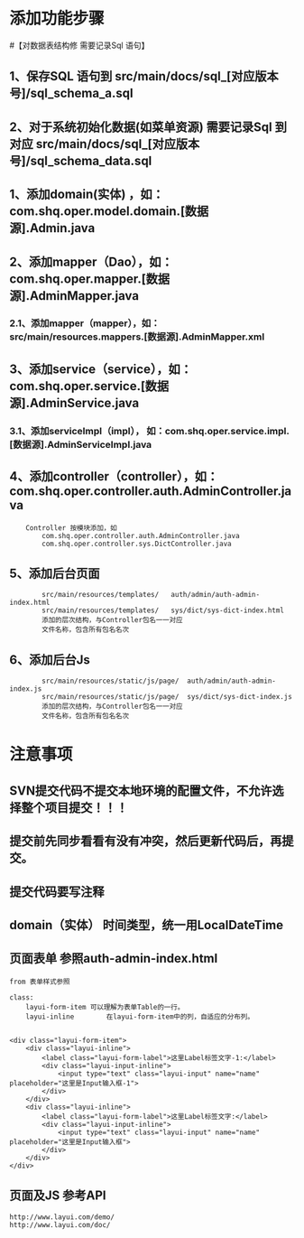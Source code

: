 # 添加功能步骤

#【对数据表结构修 需要记录Sql 语句】
##	1、保存SQL 语句到 src/main/docs/sql_[对应版本号]/sql_schema_a.sql
##	2、对于系统初始化数据(如菜单资源) 需要记录Sql 到对应  src/main/docs/sql_[对应版本号]/sql_schema_data.sql

##	1、添加domain(实体) ，如：com.shq.oper.model.domain.[数据源].Admin.java
	
##	2、添加mapper（Dao），如：com.shq.oper.mapper.[数据源].AdminMapper.java
###		2.1、添加mapper（mapper），如：src/main/resources.mappers.[数据源].AdminMapper.xml
		
##	3、添加service（service），如：com.shq.oper.service.[数据源].AdminService.java
###		3.1、添加serviceImpl（impl）， 如：com.shq.oper.service.impl.[数据源].AdminServiceImpl.java
		
##	4、添加controller（controller），如：com.shq.oper.controller.auth.AdminController.java
		Controller 按模块添加，如
			com.shq.oper.controller.auth.AdminController.java
			com.shq.oper.controller.sys.DictController.java
	
##	5、添加后台页面
			src/main/resources/templates/	auth/admin/auth-admin-index.html
			src/main/resources/templates/	sys/dict/sys-dict-index.html
			添加的层次结构，与Controller包名一一对应
			文件名称，包含所有包名名次
			
##	6、添加后台Js
			src/main/resources/static/js/page/	auth/admin/auth-admin-index.js
			src/main/resources/static/js/page/	sys/dict/sys-dict-index.js
			添加的层次结构，与Controller包名一一对应
			文件名称，包含所有包名名次
			
	

# 注意事项
##	SVN提交代码不提交本地环境的配置文件，不允许选择整个项目提交！！！
##	提交前先同步看看有没有冲突，然后更新代码后，再提交。
##	提交代码要写注释
	
##	domain（实体） 时间类型，统一用LocalDateTime

## 页面表单 参照auth-admin-index.html
	from 表单样式参照
	
	class:
		layui-form-item	可以理解为表单Table的一行。
		layui-inline		在layui-form-item中的列，自适应的分布列。
		
		
	<div class="layui-form-item">
		<div class="layui-inline">
			<label class="layui-form-label">这里Label标签文字-1:</label>
			<div class="layui-input-inline">
				<input type="text" class="layui-input" name="name" placeholder="这里是Input输入框-1">
			</div>
		</div>	
		<div class="layui-inline">
			<label class="layui-form-label">这里Label标签文字:</label>
			<div class="layui-input-inline">
				<input type="text" class="layui-input" name="name" placeholder="这里是Input输入框">
			</div>
		</div>
	</div>
	
## 页面及JS 参考API
	http://www.layui.com/demo/
	http://www.layui.com/doc/
	
	
		

	
	
	
